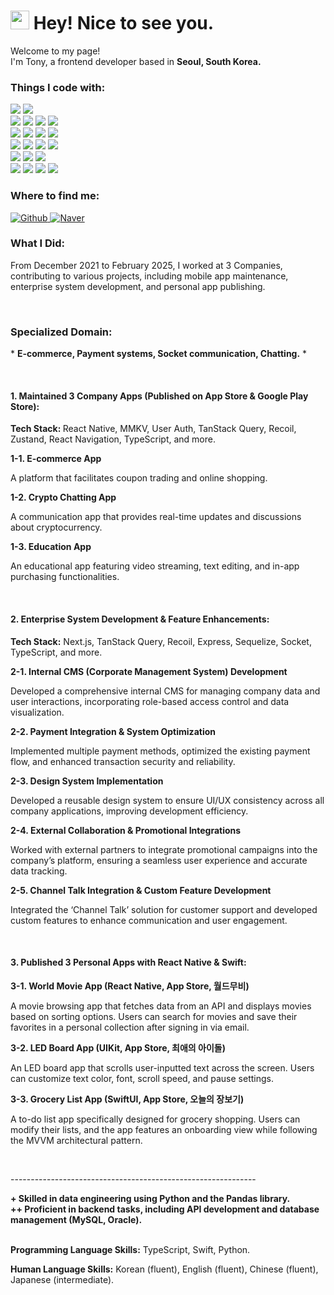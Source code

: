 <h1><img src="https://emojis.slackmojis.com/emojis/images/1531849430/4246/blob-sunglasses.gif?1531849430" width="30"/> Hey! Nice to see you.</h1>

<p>Welcome to my page! </br> I'm Tony, a frontend developer based in <b>Seoul, South Korea.</b></p>

<h3>Things I code with:</h3>
<p>
  <img src="https://img.shields.io/badge/TypeScript-1572B6?style=for-the-badge&logo=TypeScript&logoColor=white"/>
  <img src="https://img.shields.io/badge/Node.js-339933?style=for-the-badge&logo=nodedotjs&logoColor=white"/><br/>
  
  <img src="https://img.shields.io/badge/React_Native-0984e3?style=for-the-badge&logo=react&logoColor=61DAFB"/>
  <img src="https://img.shields.io/badge/NextJS-20232A?style=for-the-badge&logo=Vercel&logoColor=white"/>
  <img src="https://img.shields.io/badge/Express.js-000000?style=for-the-badge&logo=express&logoColor=white"/>
  <img src="https://img.shields.io/badge/Socket.IO-20232A?style=for-the-badge&logo=Socket&logoColor=white"/><br/>
  
  <img src="https://img.shields.io/badge/Recoil-1572B6?style=for-the-badge&logo=recoil&logoColor=white"/>
  <img src="https://img.shields.io/badge/Redux-593D88?style=for-the-badge&logo=redux&logoColor=white"/>
  <img src="https://img.shields.io/badge/Zustand-453F39?style=for-the-badge&logo=zustand&logoColor=white"/>
  <img src="https://img.shields.io/badge/TanStackQuery-CB3837?style=for-the-badge&logo=reactQuery&logoColor=white"/><br/>
  
  <img src="https://img.shields.io/badge/swift-CB3837?style=for-the-badge&logo=swift&logoColor=white"/>
  <img src="https://img.shields.io/badge/xcode-0984e3?style=for-the-badge&logo=xcode&logoColor=white"/>
  <img src="https://img.shields.io/badge/UIKit-E34F26?style=for-the-badge&logo=swift&logoColor=white"/>
  <img src="https://img.shields.io/badge/SwiftUI-E34F26?style=for-the-badge&logo=swift&logoColor=white"/><br/>
  
  <img src="https://img.shields.io/badge/npm-CB3837?style=for-the-badge&logo=npm&logoColor=white"/>
  <img src="https://img.shields.io/badge/yarn-0984e3?style=for-the-badge&logo=yarn&logoColor=white"/>
  <img src="https://img.shields.io/badge/bun-272A36?style=for-the-badge&logo=bun&logoColor=F9F1E1"/><br/>
  
  <img src="https://img.shields.io/badge/Python-3774A4?style=for-the-badge&logo=python&logoColor=white"/>
    <img src="https://img.shields.io/badge/Pandas-3774A4?style=for-the-badge&logo=pandas&logoColor=white"/>
  <img src="https://img.shields.io/badge/Pytorch-E6492A?style=for-the-badge&logo=pytorch&logoColor=white"/>
  <img src="https://img.shields.io/badge/GIT-E44C30?style=for-the-badge&logo=git&logoColor=white"/>
</p>

<h3>Where to find me:</h3>
<p>
  <a href="https://github.com/tony-yun" target="_blank">
    <img alt="Github" src="https://img.shields.io/badge/GitHub-%2312100E.svg?&style=for-the-badge&logo=Github&logoColor=white" />
  </a>
  <a href="https://blog.naver.com/lifeyun24" target="_blank">
    <img alt="Naver" src="https://img.shields.io/badge/Naver-%339933E.svg?&style=for-the-badge&logo=Naver&logoColor=white" />
  </a>
</p>

<h3>What I Did:</h3>
<p>From December 2021 to February 2025, I worked at 3 Companies, contributing to various projects, including mobile app maintenance, enterprise system development, and personal app publishing.</p><br/>

<h3>Specialized Domain:</h3>
<p>
  * <strong>E-commerce, Payment systems, Socket communication, Chatting.</strong> *
</p><br/>

<h4>1. Maintained 3 Company Apps (Published on App Store & Google Play Store):</h4>
<p><strong>Tech Stack: </strong>React Native, MMKV, User Auth, TanStack Query, Recoil, Zustand, React Navigation, TypeScript, and more.</p>

<strong>1-1. E-commerce App</strong>
<p>A platform that facilitates coupon trading and online shopping.</p>

<strong>1-2. Crypto Chatting App</strong>
<p>A communication app that provides real-time updates and discussions about cryptocurrency.</p>

<strong>1-3. Education App</strong>
<p>An educational app featuring video streaming, text editing, and in-app purchasing functionalities.</p><br/>

<h4>2. Enterprise System Development & Feature Enhancements:</h4>  
<p><strong>Tech Stack:</strong> Next.js, TanStack Query, Recoil, Express, Sequelize, Socket, TypeScript, and more.</p>  

<strong>2-1. Internal CMS (Corporate Management System) Development</strong>  
<p>Developed a comprehensive internal CMS for managing company data and user interactions, incorporating role-based access control and data visualization.</p>  

<strong>2-2. Payment Integration & System Optimization</strong>  
<p>Implemented multiple payment methods, optimized the existing payment flow, and enhanced transaction security and reliability.</p>  

<strong>2-3. Design System Implementation</strong>  
<p>Developed a reusable design system to ensure UI/UX consistency across all company applications, improving development efficiency.</p>  

<strong>2-4. External Collaboration & Promotional Integrations</strong>  
<p>Worked with external partners to integrate promotional campaigns into the company’s platform, ensuring a seamless user experience and accurate data tracking.</p>  

<strong>2-5. Channel Talk Integration & Custom Feature Development</strong>  
<p>Integrated the ‘Channel Talk’ solution for customer support and developed custom features to enhance communication and user engagement.</p><br/>

<h4>3. Published 3 Personal Apps with React Native & Swift:</h4>

<strong>3-1. World Movie App (React Native, App Store, 월드무비)</strong>  
<p>A movie browsing app that fetches data from an API and displays movies based on sorting options. Users can search for movies and save their favorites in a personal collection after signing in via email.</p>

<strong>3-2. LED Board App (UIKit, App Store, 최애의 아이돌)</strong>  
<p>An LED board app that scrolls user-inputted text across the screen. Users can customize text color, font, scroll speed, and pause settings.</p>

<strong>3-3. Grocery List App (SwiftUI, App Store, 오늘의 장보기)</strong>  
<p>A to-do list app specifically designed for grocery shopping. Users can modify their lists, and the app features an onboarding view while following the MVVM architectural pattern.</p><br/>

<p>-------------------------------------------------------------</p>
<strong>+ Skilled in data engineering using Python and the Pandas library.</strong><br/>
<strong>++ Proficient in backend tasks, including API development and database management (MySQL, Oracle).</strong><br/><br/>

<p><strong>Programming Language Skills:</strong> TypeScript, Swift, Python.</p>
<p><strong>Human Language Skills:</strong> Korean (fluent), English (fluent), Chinese (fluent), Japanese (intermediate).</p>

